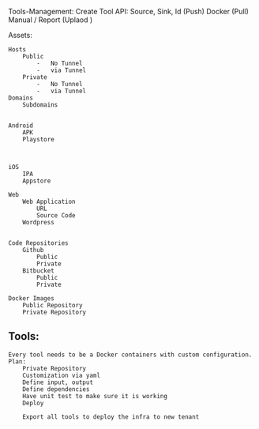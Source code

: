 Tools-Management:
    Create Tool
        API: Source, Sink, Id (Push)
        Docker (Pull)
        Manual / Report (Uplaod )
        

Assets:

    Hosts
        Public
            -   No Tunnel
            -   via Tunnel
        Private
            -   No Tunnel
            -   via Tunnel
    Domains
        Subdomains


    Android
        APK
        Playstore



    iOS
        IPA
        Appstore

    Web
        Web Application
            URL
            Source Code
        Wordpress


    Code Repositories
        Github
            Public
            Private
        Bitbucket
            Public
            Private

    Docker Images
        Public Repository
        Private Repository







## Tools:
    Every tool needs to be a Docker containers with custom configuration.
    Plan:
        Private Repository
        Customization via yaml
        Define input, output
        Define dependencies
        Have unit test to make sure it is working
        Deploy

        Export all tools to deploy the infra to new tenant

        
